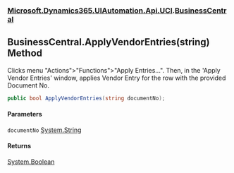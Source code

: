 ### [Microsoft.Dynamics365.UIAutomation.Api.UCI](Microsoft.Dynamics365.UIAutomation.Api.UCI.md 'Microsoft.Dynamics365.UIAutomation.Api.UCI').[BusinessCentral](BusinessCentral.md 'Microsoft.Dynamics365.UIAutomation.Api.UCI.BusinessCentral')

## BusinessCentral.ApplyVendorEntries(string) Method

Clicks menu "Actions">"Functions">"Apply Entries...". Then, in the 'Apply Vendor Entries' window, applies Vendor Entry for the row with the provided Document No.

```csharp
public bool ApplyVendorEntries(string documentNo);
```
#### Parameters

<a name='Microsoft.Dynamics365.UIAutomation.Api.UCI.BusinessCentral.ApplyVendorEntries(string).documentNo'></a>

`documentNo` [System.String](https://docs.microsoft.com/en-us/dotnet/api/System.String 'System.String')

#### Returns
[System.Boolean](https://docs.microsoft.com/en-us/dotnet/api/System.Boolean 'System.Boolean')